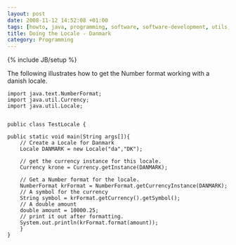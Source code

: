 ```yaml
---
layout: post
date: 2008-11-12 14:52:08 +01:00
tags: [howto, java, programming, software, software-development, utils, tips, locale, internationalization]
title: Doing the Locale - Danmark
category: Programming
---
```

{% include JB/setup %}

The following illustrates how to get the Number format working with a danish locale.


	import java.text.NumberFormat;
	import java.util.Currency;
	import java.util.Locale;


	public class TestLocale {

	public static void main(String args[]){
		// Create a Locale for Danmark
		Locale DANMARK = new Locale("da","DK");

 		// get the currency instance for this locale.
 		Currency krone = Currency.getInstance(DANMARK);

 		// Get a Number format for the locale.
 		NumberFormat krFormat = NumberFormat.getCurrencyInstance(DANMARK);
 		// A symbol for the currency
 		String symbol = krFormat.getCurrency().getSymbol();
 		// A double amount
 		double amount = 10000.25;
		// print it out after formatting.
 		System.out.println(krFormat.format(amount));
 		}
	}

